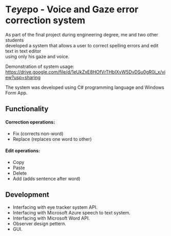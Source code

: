 # T*eye*po - Voice and Gaze error correction system

As part of the final project during engineering degree, me and two other students\
developed a system that allows a user to correct spelling errors and edit text in text editor\
using only his gaze and voice.

Demonstration of system usage: https://drive.google.com/file/d/1eUkZxE8HOfVrTHbIXvW5DvDSu0gR0i_x/view?usp=sharing

The system was developed using C# programming language and Windows Form App.

## Functionality
#### Correction operations:
- Fix (corrects non-word)
- Replace (replaces one word to other)

#### Edit operations:
- Copy
- Paste
- Delete
- Add (adds sentence after word)

## Development
- Interfacing with eye tracker system API.
- Interfacing with Microsoft Azure speech to text system.
- Interfacing with Microsoft Word API.
- Observer design pettern.
- GUI.